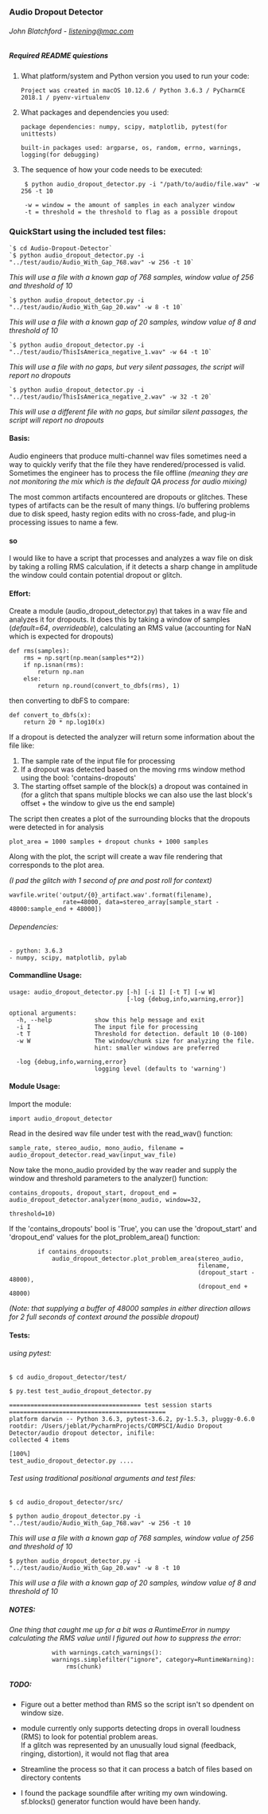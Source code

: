 ### Audio Dropout Detector 
###### John Blatchford - listening@mac.com

##### Required README quiestions
1. What platform/system and Python version you used to run your code:

    `Project was created in macOS 10.12.6 / Python 3.6.3 / PyCharmCE 2018.1 / pyenv-virtualenv`

2. What packages and dependencies you used:

    `package dependencies: numpy, scipy, matplotlib, pytest(for unittests)`

    `built-in packages used: argparse, os, random, errno, warnings, logging(for debugging)`

3. The sequence of how your code needs to be executed:

        $ python audio_dropout_detector.py -i "/path/to/audio/file.wav" -w 256 -t 10

        -w = window = the amount of samples in each analyzer window
        -t = threshold = the threshold to flag as a possible dropout

### QuickStart using the included test files:
    `$ cd Audio-Dropout-Detector`
    `$ python audio_dropout_detector.py -i "../test/audio/Audio_With_Gap_768.wav" -w 256 -t 10`
_This will use a file with a known gap of 768 samples, window value of 256 and threshold of 10_

    `$ python audio_dropout_detector.py -i "../test/audio/Audio_With_Gap_20.wav" -w 8 -t 10`
_This will use a file with a known gap of 20 samples, window value of 8 and threshold of 10_

    `$ python audio_dropout_detector.py -i "../test/audio/ThisIsAmerica_negative_1.wav" -w 64 -t 10`
_This will use a file with no gaps, but very silent passages, the script will report no dropouts_

    `$ python audio_dropout_detector.py -i "../test/audio/ThisIsAmerica_negative_2.wav" -w 32 -t 20`
_This will use a different file with no gaps, but similar silent passages, the script will report no dropouts_

#### Basis:
Audio engineers that produce multi-channel wav files sometimes need a way to quickly verify that the file they have 
rendered/processed is valid. Sometimes the engineer has to process the file offline 
_(meaning they are not monitoring the mix which is the default QA process for audio mixing)_

The most common artifacts encountered are dropouts or glitches. These types of artifacts can be the result of many things.
I/o buffering problems due to disk speed, hasty region edits with no cross-fade, and plug-in processing issues to name a few.   

#### so

I would like to have a script that processes and analyzes a wav file on disk by taking a rolling RMS calculation, 
if it detects a sharp change in amplitude the window could contain potential dropout or glitch.



#### Effort: 
Create a module (audio_dropout_detector.py) that takes in a wav file and analyzes it for dropouts. 
It does this by taking a window of samples (_default=64_, _overrideable_), calculating an RMS value 
(accounting for NaN which is expected for dropouts)

    def rms(samples):
        rms = np.sqrt(np.mean(samples**2))
        if np.isnan(rms):
            return np.nan
        else:
            return np.round(convert_to_dbfs(rms), 1)  

then converting to dbFS to compare:    

    def convert_to_dbfs(x):
        return 20 * np.log10(x)
If a dropout is detected the analyzer will return some information about the file like:
1. The sample rate of the input file for processing
2. If a dropout was detected based on the moving rms window method using the bool: 'contains-dropouts'
3. The starting offset sample of the block(s) a dropout was contained in 
   (for a glitch that spans multiple blocks we can also use the last block's offset + the window to give us the end sample)

The script then creates a plot of the surrounding blocks that the dropouts were detected in for analysis
  
    plot_area = 1000 samples + dropout chunks + 1000 samples 

Along with the plot, the script will create a wav file rendering that corresponds to the plot area.

_(I pad the glitch with 1 second of pre and post roll for context)_

    wavfile.write('output/{0}_artifact.wav'.format(filename), 
                   rate=48000, data=stereo_array[sample_start - 48000:sample_end + 48000])
###### Dependencies:
    - python: 3.6.3
    - numpy, scipy, matplotlib, pylab

#### Commandline Usage:
    usage: audio_dropout_detector.py [-h] [-i I] [-t T] [-w W]
                                     [-log {debug,info,warning,error}]
    
    optional arguments:
      -h, --help            show this help message and exit
      -i I                  The input file for processing
      -t T                  Threshold for detection. default 10 (0-100)
      -w W                  The window/chunk size for analyzing the file. 
                            hint: smaller windows are preferred
                            
      -log {debug,info,warning,error}
                            logging level (defaults to 'warning')

#### Module Usage:
Import the module:

    import audio_dropout_detector
Read in the desired wav file under test with the read_wav() function:    

    sample_rate, stereo_audio, mono_audio, filename = audio_dropout_detector.read_wav(input_wav_file)
Now take the mono_audio provided by the wav reader and supply the 
window and threshold parameters to the analyzer() function:

    contains_dropouts, dropout_start, dropout_end = audio_dropout_detector.analyzer(mono_audio, window=32,
                                                                                             threshold=10)
If the 'contains_dropouts' bool is 'True', 
you can use the 'dropout_start' and 'dropout_end' values for the plot_problem_area() function:

            if contains_dropouts:
                audio_dropout_detector.plot_problem_area(stereo_audio, 
                                                         filename, 
                                                         (dropout_start - 48000), 
                                                         (dropout_end + 48000)
_(Note: that supplying a buffer of 48000 samples in either direction allows for 2 full seconds of context around the possible dropout)_
#### Tests:
###### using pytest: 
    
    $ cd audio_dropout_detector/test/
    
    $ py.test test_audio_dropout_detector.py
    
    ===================================== test session starts ============================================
    platform darwin -- Python 3.6.3, pytest-3.6.2, py-1.5.3, pluggy-0.6.0
    rootdir: /Users/jeblat/PycharmProjects/COMPSCI/Audio Dropout Detector/audio dropout detector, inifile:
    collected 4 items                                                                               
                                                                                                    [100%]
    test_audio_dropout_detector.py ....
    
###### Test using traditional positional arguments and test files:
    
    $ cd audio_dropout_detector/src/
    
    $ python audio_dropout_detector.py -i "../test/audio/Audio_With_Gap_768.wav" -w 256 -t 10
_This will use a file with a known gap of 768 samples, window value of 256 and threshold of 10_

    $ python audio_dropout_detector.py -i "../test/audio/Audio_With_Gap_20.wav" -w 8 -t 10
_This will use a file with a known gap of 20 samples, window value of 8 and threshold of 10_

    
##### NOTES:
_One thing that caught me up for a bit was a RuntimeError in numpy calculating the RMS value until I figured out how
to suppress the error:_
                
                with warnings.catch_warnings():
                warnings.simplefilter("ignore", category=RuntimeWarning):
                    rms(chunk)


##### TODO:
- Figure out a better method than RMS so the script isn't so dpendent on window size.

- module currently only supports detecting drops in overall loudness (RMS) to look for potential problem areas.  
If a glitch was represented by an unusually loud signal (feedback, ringing, distortion), it would not flag that area
  
- Streamline the process so that it can process a batch of files based on directory contents

- I found the package soundfile after writing my own windowing.  sf.blocks() generator function would have been handy.
